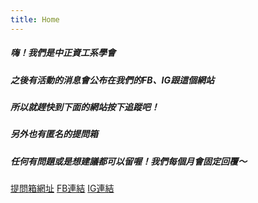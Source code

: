 ```yaml
---
title: Home
---
```



##### 嗨！我們是中正資工系學會
##### 之後有活動的消息會公布在我們的FB、IG跟這個網站
##### 所以就趕快到下面的網站按下追蹤吧！
##### 另外也有匿名的提問箱
##### 任何有問題或是想建議都可以留喔！我們每個月會固定回覆～


[提問箱網址](https://peing.net/zh-TW/ccucsie)
[FB連結](https://www.facebook.com/CCUCSIE)
[IG連結](https://www.instagram.com/ccucsie/)
